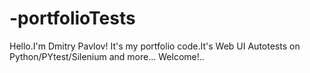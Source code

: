 # -portfolioTests

Hello.I'm Dmitry Pavlov!
It's my portfolio code.It's Web UI Autotests on Python/PYtest/Silenium and more... Welcome!..